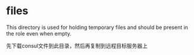 # files

This directory is used for holding temporary files and should be present
in the role even when empty.


先下载consul文件到此目录，然后再复制到远程目标服务器上
